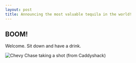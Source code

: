 ```yaml
---
layout: post
title: Announcing the most valuable tequila in the world!
---
```


## BOOM!

Welcome. Sit down and have a drink.

![Chevy Chase taking a shot (from Caddyshack)](http://i.giphy.com/5ckepv4NGkkCs.gif)
